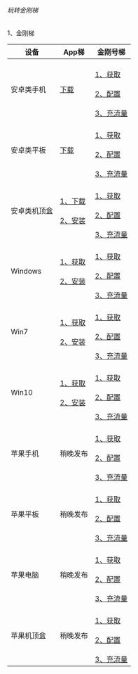 ###### 玩转金刚梯


1、金刚梯

|设备|App梯|金刚号梯 |
|----------- |  ----------- | ----------- | 
| 安卓类手机|[下载](https://github.com/a2zitpro/web/blob/master/LadderFree/Android/Phone/KKLadderAPP/KKLadderAPPGet.md)|<br>[1、获取](https://github.com/a2zitpro/web/blob/master/LadderFree/Android/Phone/KKLadderKKID/KKLadderKKIDGet.md)<br><br>[2、配置]()<br><br>[3、充流量]()<br> |
| 安卓类平板|[下载](https://github.com/a2zitpro/web/blob/master/LadderFree/Android/Pad/KKLadderAPP/KKLadderAPPGet.md)|<br>[1、获取](https://github.com/a2zitpro/web/blob/master/LadderFree/Android/Pad/KKLadderKKID/KKLadderKKIDGet.md)<br><br>[2、配置]()<br><br>[3、充流量]()<br> |
| 安卓类机顶盒|[1、下载](https://github.com/a2zitpro/web/blob/master/LadderFree/Android/TVBox/KKLadderAPP/KKLadderAPPGet.md)<br><br>[2、安装](https://github.com/a2zitpro/web/blob/master/LadderFree/Android/TVBox/KKLadderAPP/KKLadderAPPConfigure.md)| <br>[1、获取]()<br><br>[2、配置]()<br><br>[3、充流量]()<br> |
| Windows|[1、获取](https://github.com/a2zitpro/web/blob/master/LadderFree/Windows/KKLadderAPPGet.md)<br><br>[2、安装](https://github.com/a2zitpro/web/blob/master/LadderFree/Windows/KKLadderAPPConfigure.md)| <br>[1、获取]()<br><br>[2、配置]()<br><br>[3、充流量]()<br> |
| Win7|[1、获取](https://github.com/a2zitpro/web/blob/master/LadderFree/Windows/Win7/KKLadderAPPGet.md)<br><br>[2、安装](https://github.com/a2zitpro/web/blob/master/LadderFree/Windows/Win7/KKLadderAPPConfigure.md) | <br>[1、获取]()<br><br>[2、配置]()<br><br>[3、充流量]()<br> |
| Win10|[1、获取](https://github.com/a2zitpro/web/blob/master/LadderFree/Windows/Win10/KKLadderAPPGet.md)<br><br>[2、安装](https://github.com/a2zitpro/web/blob/master/LadderFree/Windows/Win10/KKLadderAPPConfigure.md) | <br>[1、获取]()<br><br>[2、配置]()<br><br>[3、充流量]()<br> |
| 苹果手机|稍晚发布|<br>[1、获取]()<br><br>[2、配置]()<br><br>[3、充流量]()<br>|
| 苹果平板|稍晚发布| <br>[1、获取]()<br><br>[2、配置]()<br><br>[3、充流量]()<br> |
| 苹果电脑|稍晚发布| <br>[1、获取]()<br><br>[2、配置]()<br><br>[3、充流量]()<br> |
| 苹果机顶盒|稍晚发布| <br>[1、获取]()<br><br>[2、配置]()<br><br>[3、充流量]()<br> |
